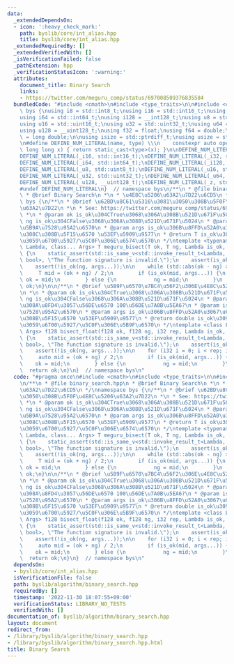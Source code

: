 ```yaml
---
data:
  _extendedDependsOn:
  - icon: ':heavy_check_mark:'
    path: byslib/core/int_alias.hpp
    title: byslib/core/int_alias.hpp
  _extendedRequiredBy: []
  _extendedVerifiedWith: []
  _isVerificationFailed: false
  _pathExtension: hpp
  _verificationStatusIcon: ':warning:'
  attributes:
    document_title: Binary Search
    links:
    - https://twitter.com/meguru_comp/status/697008509376835584
  bundledCode: "#include <cmath>\n#include <type_traits>\n\n#include <cstdint>\nnamespace\
    \ bys {\nusing i8 = std::int8_t;\nusing i16 = std::int16_t;\nusing i32 = std::int32_t;\n\
    using i64 = std::int64_t;\nusing i128 = __int128_t;\nusing u8 = std::uint8_t;\n\
    using u16 = std::uint16_t;\nusing u32 = std::uint32_t;\nusing u64 = std::uint64_t;\n\
    using u128 = __uint128_t;\nusing f32 = float;\nusing f64 = double;\nusing f128\
    \ = long double;\n\nusing isize = std::ptrdiff_t;\nusing usize = std::size_t;\n\
    \n#define DEFINE_NUM_LITERAL(name, type) \\\n    constexpr auto operator\"\" name(unsigned\
    \ long long x) { return static_cast<type>(x); }\n\nDEFINE_NUM_LITERAL(_i8, std::int8_t);\n\
    DEFINE_NUM_LITERAL(_i16, std::int16_t);\nDEFINE_NUM_LITERAL(_i32, std::int32_t);\n\
    DEFINE_NUM_LITERAL(_i64, std::int64_t);\nDEFINE_NUM_LITERAL(_i128, __int128_t);\n\
    DEFINE_NUM_LITERAL(_u8, std::uint8_t);\nDEFINE_NUM_LITERAL(_u16, std::uint16_t);\n\
    DEFINE_NUM_LITERAL(_u32, std::uint32_t);\nDEFINE_NUM_LITERAL(_u64, std::uint64_t);\n\
    DEFINE_NUM_LITERAL(_u128, __uint128_t);\nDEFINE_NUM_LITERAL(_z, std::size_t);\n\
    #undef DEFINE_NUM_LITERAL\n}  // namespace bys\n/**\n * @file binary_search.hpp\n\
    \ * @brief Binary Search\n *\n * \u4E8C\u5206\u63A2\u7D22\u6CD5\n */\nnamespace\
    \ bys {\n/**\n * @brief \u62BD\u8C61\u5316\u3081\u3050\u308B\u5F0F\u4E8C\u5206\
    \u63A2\u7D22\n *\n * See: https://twitter.com/meguru_comp/status/697008509376835584\n\
    \ *\n * @param ok is_ok\u304CTrue\u3068\u306A\u308B\u521D\u671F\u5024\n * @param\
    \ ng is_ok\u304CFalse\u3068\u306A\u308B\u521D\u671F\u5024\n * @param is_ok \u5224\
    \u5B9A\u7528\u95A2\u6570\n * @param args is_ok\u306B\u8FFD\u52A0\u3067\u6E21\u3055\
    \u308C\u308B\u5F15\u6570 \u53EF\u5909\u9577\n * @return T is_ok\u3092\u6E80\u305F\
    \u3059\u6700\u5927/\u5C0F\u306E\u6574\u6570\n */\ntemplate <typename T, class\
    \ Lambda, class... Args> T meguru_bisect(T ok, T ng, Lambda is_ok, Args... args)\
    \ {\n    static_assert(std::is_same_v<std::invoke_result_t<Lambda, T, Args...>,\
    \ bool>, \"The function signature is invalid.\");\n    assert(is_ok(ok, args...));\n\
    \    assert(!is_ok(ng, args...));\n\n    while (std::abs(ok - ng) > 1) {\n   \
    \     T mid = (ok + ng) / 2;\n        if (is_ok(mid, args...)) {\n           \
    \ ok = mid;\n        } else {\n            ng = mid;\n        }\n    }\n    return\
    \ ok;\n}\n\n/**\n * @brief \u5B9F\u6570\u7BC4\u56F2\u306E\u4E8C\u5206\u63A2\u7D22\
    \n *\n * @param ok is_ok\u304CTrue\u3068\u306A\u308B\u521D\u671F\u5024\n * @param\
    \ ng is_ok\u304CFalse\u3068\u306A\u308B\u521D\u671F\u5024\n * @param rep \u7E70\
    \u308A\u8FD4\u3057\u56DE\u6570 100\u56DE\u7A0B\u5EA6?\n * @param is_ok \u5224\u5B9A\
    \u7528\u95A2\u6570\n * @param args is_ok\u306B\u8FFD\u52A0\u3067\u6E21\u3055\u308C\
    \u308B\u5F15\u6570 \u53EF\u5909\u9577\n * @return double is_ok\u3092\u6E80\u305F\
    \u3059\u6700\u5927/\u5C0F\u306E\u5B9F\u6570\n */\ntemplate <class Lambda, class...\
    \ Args> f128 bisect_float(f128 ok, f128 ng, i32 rep, Lambda is_ok, Args... args)\
    \ {\n    static_assert(std::is_same_v<std::invoke_result_t<Lambda, f128, Args...>,\
    \ bool>, \"The function signature is invalid.\");\n    assert(is_ok(ok, args...));\n\
    \    assert(!is_ok(ng, args...));\n\n    for (i32 i = 0; i < rep; i++) {\n   \
    \     auto mid = (ok + ng) / 2;\n        if (is_ok(mid, args...)) {\n        \
    \    ok = mid;\n        } else {\n            ng = mid;\n        }\n    }\n  \
    \  return ok;\n}\n}  // namespace bys\n"
  code: "#pragma once\n#include <cmath>\n#include <type_traits>\n\n#include \"../core/int_alias.hpp\"\
    \n/**\n * @file binary_search.hpp\n * @brief Binary Search\n *\n * \u4E8C\u5206\
    \u63A2\u7D22\u6CD5\n */\nnamespace bys {\n/**\n * @brief \u62BD\u8C61\u5316\u3081\
    \u3050\u308B\u5F0F\u4E8C\u5206\u63A2\u7D22\n *\n * See: https://twitter.com/meguru_comp/status/697008509376835584\n\
    \ *\n * @param ok is_ok\u304CTrue\u3068\u306A\u308B\u521D\u671F\u5024\n * @param\
    \ ng is_ok\u304CFalse\u3068\u306A\u308B\u521D\u671F\u5024\n * @param is_ok \u5224\
    \u5B9A\u7528\u95A2\u6570\n * @param args is_ok\u306B\u8FFD\u52A0\u3067\u6E21\u3055\
    \u308C\u308B\u5F15\u6570 \u53EF\u5909\u9577\n * @return T is_ok\u3092\u6E80\u305F\
    \u3059\u6700\u5927/\u5C0F\u306E\u6574\u6570\n */\ntemplate <typename T, class\
    \ Lambda, class... Args> T meguru_bisect(T ok, T ng, Lambda is_ok, Args... args)\
    \ {\n    static_assert(std::is_same_v<std::invoke_result_t<Lambda, T, Args...>,\
    \ bool>, \"The function signature is invalid.\");\n    assert(is_ok(ok, args...));\n\
    \    assert(!is_ok(ng, args...));\n\n    while (std::abs(ok - ng) > 1) {\n   \
    \     T mid = (ok + ng) / 2;\n        if (is_ok(mid, args...)) {\n           \
    \ ok = mid;\n        } else {\n            ng = mid;\n        }\n    }\n    return\
    \ ok;\n}\n\n/**\n * @brief \u5B9F\u6570\u7BC4\u56F2\u306E\u4E8C\u5206\u63A2\u7D22\
    \n *\n * @param ok is_ok\u304CTrue\u3068\u306A\u308B\u521D\u671F\u5024\n * @param\
    \ ng is_ok\u304CFalse\u3068\u306A\u308B\u521D\u671F\u5024\n * @param rep \u7E70\
    \u308A\u8FD4\u3057\u56DE\u6570 100\u56DE\u7A0B\u5EA6?\n * @param is_ok \u5224\u5B9A\
    \u7528\u95A2\u6570\n * @param args is_ok\u306B\u8FFD\u52A0\u3067\u6E21\u3055\u308C\
    \u308B\u5F15\u6570 \u53EF\u5909\u9577\n * @return double is_ok\u3092\u6E80\u305F\
    \u3059\u6700\u5927/\u5C0F\u306E\u5B9F\u6570\n */\ntemplate <class Lambda, class...\
    \ Args> f128 bisect_float(f128 ok, f128 ng, i32 rep, Lambda is_ok, Args... args)\
    \ {\n    static_assert(std::is_same_v<std::invoke_result_t<Lambda, f128, Args...>,\
    \ bool>, \"The function signature is invalid.\");\n    assert(is_ok(ok, args...));\n\
    \    assert(!is_ok(ng, args...));\n\n    for (i32 i = 0; i < rep; i++) {\n   \
    \     auto mid = (ok + ng) / 2;\n        if (is_ok(mid, args...)) {\n        \
    \    ok = mid;\n        } else {\n            ng = mid;\n        }\n    }\n  \
    \  return ok;\n}\n}  // namespace bys\n"
  dependsOn:
  - byslib/core/int_alias.hpp
  isVerificationFile: false
  path: byslib/algorithm/binary_search.hpp
  requiredBy: []
  timestamp: '2022-11-30 18:07:55+09:00'
  verificationStatus: LIBRARY_NO_TESTS
  verifiedWith: []
documentation_of: byslib/algorithm/binary_search.hpp
layout: document
redirect_from:
- /library/byslib/algorithm/binary_search.hpp
- /library/byslib/algorithm/binary_search.hpp.html
title: Binary Search
---
```

